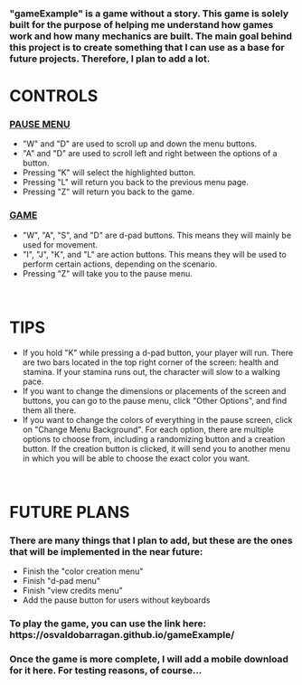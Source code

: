 <h3>"gameExample" is a game without a story. This game is solely built for the purpose of helping me understand how games work and how many mechanics are built. The main goal behind this project is to create something that I can use as a base for future projects. Therefore, I plan to add a lot.</h3>

<h1>CONTROLS</h1>

<h3><u>PAUSE MENU</u></h3>
<ul>
    <li>"W" and "D" are used to scroll up and down the menu buttons.</li>
    <li>"A" and "D" are used to scroll left and right between the options of a button.</li>
    <li>Pressing "K" will select the highlighted button.</li>
    <li>Pressing "L" will return you back to the previous menu page.</li>
    <li>Pressing "Z" will return you back to the game.</li>
</ul>

<h3><u>GAME</u></h3>
<ul>
    <li>"W", "A", "S", and "D" are d-pad buttons. This means they will mainly be used for movement.</li>
    <li>"I", "J", "K", and "L" are action buttons. This means they will be used to perform certain actions, depending on the scenario.</li>
    <li>Pressing "Z" will take you to the pause menu.</li>
</ul>
<br>
<h1>TIPS</h1>
<ul>
    <li>If you hold "K" while pressing a d-pad button, your player will run. There are two bars located in the top right corner of the screen: health and stamina. If your stamina runs out, the character will slow to a walking pace.</li>
    <li>If you want to change the dimensions or placements of the screen and buttons, you can go to the pause menu, click "Other Options", and find them all there.</li>
    <li>If you want to change the colors of everything in the pause screen, click on "Change Menu Background". For each option, there are multiple options to choose from, including a randomizing button and a creation button. If the creation button is clicked, it will send you to another menu in which you will be able to choose the exact color you want.</li>
</ul>
<br>
<h1>FUTURE PLANS</h1>
<h3>There are many things that I plan to add, but these are the ones that will be implemented in the near future:</h3>
<ul>
    <li>Finish the "color creation menu"</li>
    <li>Finish "d-pad menu"</li>
    <li>Finish "view credits menu"</li>
    <li>Add the pause button for users without keyboards</li>
</ul>

<h3>To play the game, you can use the link here: <a>https://osvaldobarragan.github.io/gameExample/</a></h3>
<h3>Once the game is more complete, I will add a mobile download for it here. For testing reasons, of course...</h3>